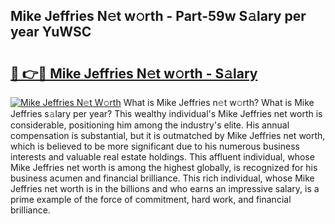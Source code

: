 ## Mike Jeffries N𝚎t w𝚘rth - Part-59w S𝚊lary per year YuWSC

# <h2><a href="http://gc20dni.nevu.top/?p=Mike+Jeffries">🔗 👉🔴 Mike Jeffries N𝚎t w𝚘rth - S𝚊lary</a></h2>

[![Mike Jeffries N𝚎t W𝚘rth](https://i.imgur.com/Oavwk0R.jpeg)](http://gc20dni.nevu.top/?p=Mike+Jeffries)
What is Mike Jeffries n𝚎t w𝚘rth? What is Mike Jeffries s𝚊lary per year?
This wealthy individual's Mike Jeffries net worth is considerable, positioning him among the industry's elite. His annual compensation is substantial, but it is outmatched by Mike Jeffries net worth, which is believed to be more significant due to his numerous business interests and valuable real estate holdings. This affluent individual, whose Mike Jeffries net worth is among the highest globally, is recognized for his business acumen and financial brilliance. This rich individual, whose Mike Jeffries net worth is in the billions and who earns an impressive salary, is a prime example of the force of commitment, hard work, and financial brilliance.
